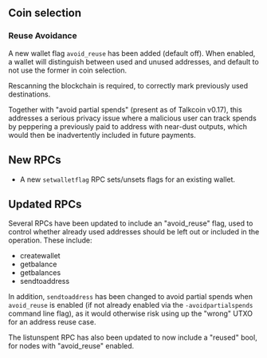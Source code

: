 Coin selection
--------------

### Reuse Avoidance

A new wallet flag `avoid_reuse` has been added (default off). When enabled,
a wallet will distinguish between used and unused addresses, and default to not
use the former in coin selection.

Rescanning the blockchain is required, to correctly mark previously
used destinations.

Together with "avoid partial spends" (present as of Talkcoin v0.17), this
addresses a serious privacy issue where a malicious user can track spends by
peppering a previously paid to address with near-dust outputs, which would then
be inadvertently included in future payments.

New RPCs
--------

- A new `setwalletflag` RPC sets/unsets flags for an existing wallet.


Updated RPCs
------------

Several RPCs have been updated to include an "avoid_reuse" flag, used to control
whether already used addresses should be left out or included in the operation.
These include:

- createwallet
- getbalance
- getbalances
- sendtoaddress

In addition, `sendtoaddress` has been changed to avoid partial spends when `avoid_reuse`
is enabled (if not already enabled via the  `-avoidpartialspends` command line flag),
as it would otherwise risk using up the "wrong" UTXO for an address reuse case.

The listunspent RPC has also been updated to now include a "reused" bool, for nodes
with "avoid_reuse" enabled.
